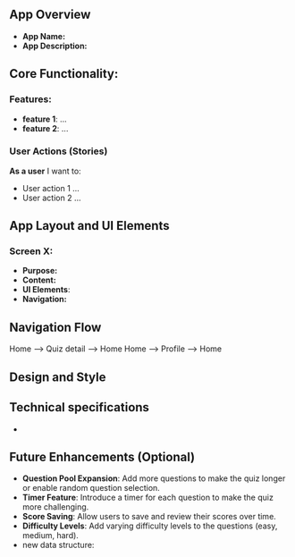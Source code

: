 
## App Overview
- **App Name:** 
- **App Description:** 

## Core Functionality:

### Features:
- **feature 1**: ...
- **feature 2**: ...

### User Actions (Stories)
**As a user** I want to:
- User action 1 ...
- User action 2 ...


## App Layout and UI Elements

### **Screen X:**  
- **Purpose:** 
- **Content:** 
- **UI Elements**:
- **Navigation:**
 

## Navigation Flow
Home --> Quiz detail --> Home
Home --> Profile --> Home


## Design and Style

## Technical specifications
- 

## Future Enhancements (Optional)
- **Question Pool Expansion**: Add more questions to make the quiz longer or enable random question selection.
- **Timer Feature**: Introduce a timer for each question to make the quiz more challenging.
- **Score Saving**: Allow users to save and review their scores over time.
- **Difficulty Levels**: Add varying difficulty levels to the questions (easy, medium, hard).
- new data structure:
